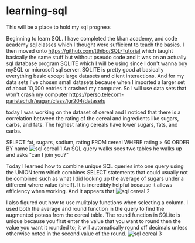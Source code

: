 # learning-sql
This will be a place to hold my sql progress

Beginning to learn SQL. I have completed the khan academy, and code academy sql classes which I thought were sufficient to teach the basics. I then moved onto https://github.com/tthibo/SQL-Tutorial which taught basically the same stuff but without pseudo code and it was on an actually sql database program SQLITE which I will be using since I don't wanna buy mySQL or microsoft sql server.
SQLITE is pretty good at basically everything basic except large datasets and client interactions. And for my data sets I've chosen small datasets because when I imported a larger set of about 10,000 entries it crashed my computer. So I will use data sets that won't crash my computer https://perso.telecom-paristech.fr/eagan/class/igr204/datasets

today I was working on the dataset of cereal and I noticed that there is a correlation between the rating of the cereal and ingredients like sugars, carbs, and fats. The highest rating cereals have lower sugars, fats, and carbs.

SELECT fat, sugars, sodium, rating FROM cereal WHERE rating > 60 ORDER BY name
![sql cereal 1](https://user-images.githubusercontent.com/31829494/31058412-f1a1d744-a6a7-11e7-9559-dca65aeaf330.PNG)
An SQL query walks sees two tables he walks up and asks "can I join you?"


Today I learned how to combine unique SQL queries into one query using the UNION term which combines SELECT statements that could usually not be combined such as what I did looking up the average of sugars under a different where value (shelf). It is incredibly helpful because it allows efficiency when working. And It appears that 
![sql cereal 2](https://user-images.githubusercontent.com/31829494/31257226-4536d1e2-a9ec-11e7-8412-595e9b63c386.PNG)


I also figured out how to use mulitplay functions when selecting a column. I used both the average and round function in the query to find the augmented potass from the cereal table. The round function in SQLite is unique because you first enter the value that you want to round then the value you want it rounded to; it will automatically round off decimals unless otherwise noted in the second value of the round. ![sql cereal 3](https://user-images.githubusercontent.com/31829494/31257801-9ef7f6ea-a9ef-11e7-877c-962b3ac0998f.PNG)

